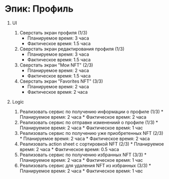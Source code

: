 # Эпик: Профиль

1. UI
	1. Сверстать экран профиля (1/3)
		* Планируемое время: 3 часа 
        * Фактическое время: 1.5 часа
	2. Сверстать экран редактирования профиля (1/3)
		* Планируемое время: 3 часа
        * Фактическое время: 1.5 часа      
	3. Сверстать экран "Мои NFT" (2/3)
		* Планируемое время: 2 часа
        * Фактическое время: 1.5 часа      
	4. Сверстать экран "Favorites NFT" (3/3)
		* Планируемое время: 2 часа
        * Фактическое время: 2 часа   
        
2. Logic
    1. Реализовать сервис по получению информации о профиле (1/3)
            * Планируемое время: 2 часа
            * Фактическое время: 2 часа
    2. Реализовать сервис по отправке изменениий о профиле (1/3)
            * Планируемое время: 2 часа
            * Фактическое время: 1 час
	3. Реализовать сервис по получению уже приобретенных NFT (2/3)
			* Планируемое время: 2 часа
            * Фактическое время: 2 часа
    4. Реализовать action sheet с сортировкой NFT (2/3)
            * Планируемое время: 2 часа
            * Фактическое время: 0.5 часа 
	5. Реализовать сервис по получению избранных NFT (3/3)
			* Планируемое время: 2 часа
            * Фактическое время: 1 час                
	6. Реализовать сервис для удаления NFT из избранных (3/3)
			* Планируемое время: 2 часа
            * Фактическое время: 1 чвс              
